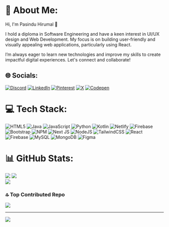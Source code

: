 # 💫 About Me:
Hi, I'm Pasindu Hirumal 👋

I hold a diploma in Software Engineering and have a keen interest in UI/UX design and Web Development. My focus is on building user-friendly and visually appealing web applications, particularly using React.

I’m always eager to learn new technologies and improve my skills to create impactful digital experiences. Let's connect and collaborate!


## 🌐 Socials:
[![Discord](https://img.shields.io/badge/Discord-%237289DA.svg?logo=discord&logoColor=white)](https://discord.gg/26941006315799) [![LinkedIn](https://img.shields.io/badge/LinkedIn-%230077B5.svg?logo=linkedin&logoColor=white)](https://linkedin.com/in/pasindu-hirumal-b0a37029b) [![Pinterest](https://img.shields.io/badge/Pinterest-%23E60023.svg?logo=Pinterest&logoColor=white)](https://pinterest.com/pasinduhirumal) [![X](https://img.shields.io/badge/X-black.svg?logo=X&logoColor=white)](https://x.com/@HirumalP) [![Codepen](https://img.shields.io/badge/Codepen-000000?style=for-the-badge&logo=codepen&logoColor=white)](https://codepen.io/P-Hirumal)


# 💻 Tech Stack:
![HTML5](https://img.shields.io/badge/html5-%23E34F26.svg?style=for-the-badge&logo=html5&logoColor=white) ![Java](https://img.shields.io/badge/java-%23ED8B00.svg?style=for-the-badge&logo=openjdk&logoColor=white) ![JavaScript](https://img.shields.io/badge/javascript-%23323330.svg?style=for-the-badge&logo=javascript&logoColor=%23F7DF1E) ![Python](https://img.shields.io/badge/python-3670A0?style=for-the-badge&logo=python&logoColor=ffdd54) ![Kotlin](https://img.shields.io/badge/kotlin-%237F52FF.svg?style=for-the-badge&logo=kotlin&logoColor=white) ![Netlify](https://img.shields.io/badge/netlify-%23000000.svg?style=for-the-badge&logo=netlify&logoColor=#00C7B7) ![Firebase](https://img.shields.io/badge/firebase-%23039BE5.svg?style=for-the-badge&logo=firebase) ![Bootstrap](https://img.shields.io/badge/bootstrap-%238511FA.svg?style=for-the-badge&logo=bootstrap&logoColor=white) ![NPM](https://img.shields.io/badge/NPM-%23CB3837.svg?style=for-the-badge&logo=npm&logoColor=white) ![Next JS](https://img.shields.io/badge/Next-black?style=for-the-badge&logo=next.js&logoColor=white) ![NodeJS](https://img.shields.io/badge/node.js-6DA55F?style=for-the-badge&logo=node.js&logoColor=white) ![TailwindCSS](https://img.shields.io/badge/tailwindcss-%2338B2AC.svg?style=for-the-badge&logo=tailwind-css&logoColor=white) ![React](https://img.shields.io/badge/react-%2320232a.svg?style=for-the-badge&logo=react&logoColor=%2361DAFB) ![Firebase](https://img.shields.io/badge/firebase-a08021?style=for-the-badge&logo=firebase&logoColor=ffcd34) ![MySQL](https://img.shields.io/badge/mysql-4479A1.svg?style=for-the-badge&logo=mysql&logoColor=white) ![MongoDB](https://img.shields.io/badge/MongoDB-%234ea94b.svg?style=for-the-badge&logo=mongodb&logoColor=white) ![Figma](https://img.shields.io/badge/figma-%23F24E1E.svg?style=for-the-badge&logo=figma&logoColor=white)
# 📊 GitHub Stats:
![](https://github-readme-stats.vercel.app/api/top-langs/?username=PasinduHirumal&theme=dark&hide_border=false&include_all_commits=false&count_private=false&layout=compact)
![](https://github-readme-stats.vercel.app/api?username=PasinduHirumal&theme=dark&hide_border=false&include_all_commits=false&count_private=false)<br/>
![](https://github-readme-streak-stats.herokuapp.com/?user=PasinduHirumal&theme=dark&hide_border=false)

### 🔝 Top Contributed Repo
![](https://github-contributor-stats.vercel.app/api?username=PasinduHirumal&limit=5&theme=dark&combine_all_yearly_contributions=true)

---
[![](https://visitcount.itsvg.in/api?id=PasinduHirumal&icon=5&color=0)](https://visitcount.itsvg.in)

<!-- Proudly created with GPRM ( https://gprm.itsvg.in ) -->
